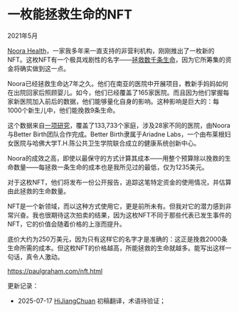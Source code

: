 


# 一枚能拯救生命的NFT

2021年5月

[Noora Health](https://www.noorahealth.org/)，一家我多年来一直支持的非营利机构，刚刚推出了一枚新的NFT。这枚NFT有一个极具戏剧性的名字——[拯救数千条生命](http://bit.ly/NooraNFT)，因为它所筹集的资金将确实做到这一点。

Noora已经拯救生命达7年之久。他们在南亚的医院中开展项目，教新手妈妈如何在出院回家后照顾婴儿。如今，他们已经覆盖了165家医院。而且因为他们掌握每家新医院加入前后的数据，他们能够量化自身的影响。这种影响是巨大的：每1000个新生儿中，他们能挽救9条生命。

这个数据来自[一项研究](http://bit.ly/NFT-research)，覆盖了133,733个家庭，涉及28家不同的医院，由Noora与Better Birth团队合作完成。Better Birth隶属于Ariadne Labs，一个由布莱根妇女医院与哈佛大学T.H.陈公共卫生学院联合成立的健康系统创新中心。

Noora的成效之高，即使以最保守的方式计算其成本——用整个预算除以挽救的生命数量——每拯救一条生命的成本也是我所见过的最低，仅为1235美元。

对于这枚NFT，他们将发布一份公开报告，追踪这笔特定资金的使用情况，并估算由此拯救的生命数量。

NFT是一个新领域，而以这种方式使用它，更是前所未有。但我对它的潜力感到非常兴奋。我也很期待这次拍卖的结果，因为这枚NFT不同于那些代表已发生事件的NFT，它的价值会随着价格的上涨而提升。

底价大约为250万美元，因为只有这样它的名字才是准确的：这正是挽救2000条生命所需的成本。但这枚NFT的价格越高，所能拯救的生命就越多。能写出这样一句话，真令人激动。

https://paulgraham.com/nft.html



更新记录：
- 2025-07-17 [HiJiangChuan](https://hijiangchuan.com) 初稿翻译，术语待验证；
